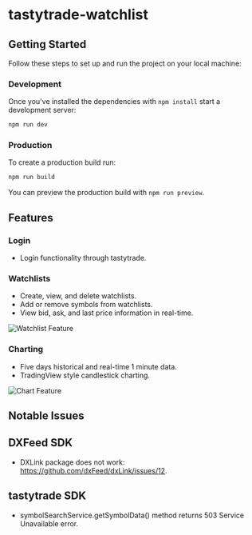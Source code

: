 # **tastytrade-watchlist**

## Getting Started

Follow these steps to set up and run the project on your local machine:

### Development

Once you've installed the dependencies with `npm install` start a development server:

```bash
npm run dev
```

### Production

To create a production build run:

```bash
npm run build
```

You can preview the production build with `npm run preview`.

## **Features**

### Login

- Login functionality through tastytrade.

### Watchlists

- Create, view, and delete watchlists.
- Add or remove symbols from watchlists.
- View bid, ask, and last price information in real-time.

![Watchlist Feature](https://i.gyazo.com/d2163e71e32f97fccdce4b4c42ed06d3.gif)

### Charting

- Five days historical and real-time 1 minute data.
- TradingView style candlestick charting.

![Chart Feature](https://i.gyazo.com/d2fd1f4bfa5bcba7c3d5cdb11bace243.gif)

## **Notable Issues**

## DXFeed SDK

- DXLink package does not work: https://github.com/dxFeed/dxLink/issues/12.

## tastytrade SDK

- symbolSearchService.getSymbolData() method returns 503 Service Unavailable error.
